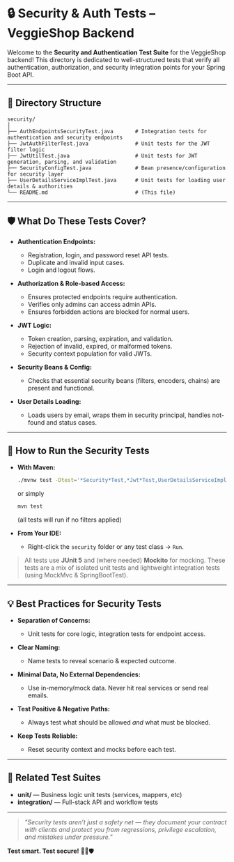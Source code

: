 # 🔒 Security & Auth Tests – VeggieShop Backend

Welcome to the **Security and Authentication Test Suite** for the VeggieShop backend!
This directory is dedicated to well-structured tests that verify all authentication, authorization, and security integration points for your Spring Boot API.

---

## 📁 Directory Structure

```
security/
│
├── AuthEndpointsSecurityTest.java       # Integration tests for authentication and security endpoints
├── JwtAuthFilterTest.java               # Unit tests for the JWT filter logic
├── JwtUtilTest.java                     # Unit tests for JWT generation, parsing, and validation
├── SecurityConfigTest.java              # Bean presence/configuration for security layer
├── UserDetailsServiceImplTest.java      # Unit tests for loading user details & authorities
└── README.md                            # (This file)
```

---

## 🛡️ What Do These Tests Cover?

* **Authentication Endpoints:**

    * Registration, login, and password reset API tests.
    * Duplicate and invalid input cases.
    * Login and logout flows.

* **Authorization & Role-based Access:**

    * Ensures protected endpoints require authentication.
    * Verifies only admins can access admin APIs.
    * Ensures forbidden actions are blocked for normal users.

* **JWT Logic:**

    * Token creation, parsing, expiration, and validation.
    * Rejection of invalid, expired, or malformed tokens.
    * Security context population for valid JWTs.

* **Security Beans & Config:**

    * Checks that essential security beans (filters, encoders, chains) are present and functional.

* **User Details Loading:**

    * Loads users by email, wraps them in security principal, handles not-found and status cases.

---

## 🚀 How to Run the Security Tests

* **With Maven:**

  ```sh
  ./mvnw test -Dtest='*Security*Test,*Jwt*Test,UserDetailsServiceImplTest'
  ```

  or simply

  ```sh
  mvn test
  ```

  (all tests will run if no filters applied)

* **From Your IDE:**

    * Right-click the `security` folder or any test class → `Run`.

> All tests use **JUnit 5** and (where needed) **Mockito** for mocking.
> These tests are a mix of isolated unit tests and lightweight integration tests (using MockMvc & SpringBootTest).

---

## 💡 Best Practices for Security Tests

* **Separation of Concerns:**

    * Unit tests for core logic, integration tests for endpoint access.
* **Clear Naming:**

    * Name tests to reveal scenario & expected outcome.
* **Minimal Data, No External Dependencies:**

    * Use in-memory/mock data. Never hit real services or send real emails.
* **Test Positive & Negative Paths:**

    * Always test what should be allowed *and* what must be blocked.
* **Keep Tests Reliable:**

    * Reset security context and mocks before each test.

---

## 🔗 Related Test Suites

* **unit/** — Business logic unit tests (services, mappers, etc)
* **integration/** — Full-stack API and workflow tests

---

> *"Security tests aren’t just a safety net — they document your contract with clients and protect you from regressions, privilege escalation, and mistakes under pressure."*

**Test smart. Test secure!** 🧑‍💻🛡️
